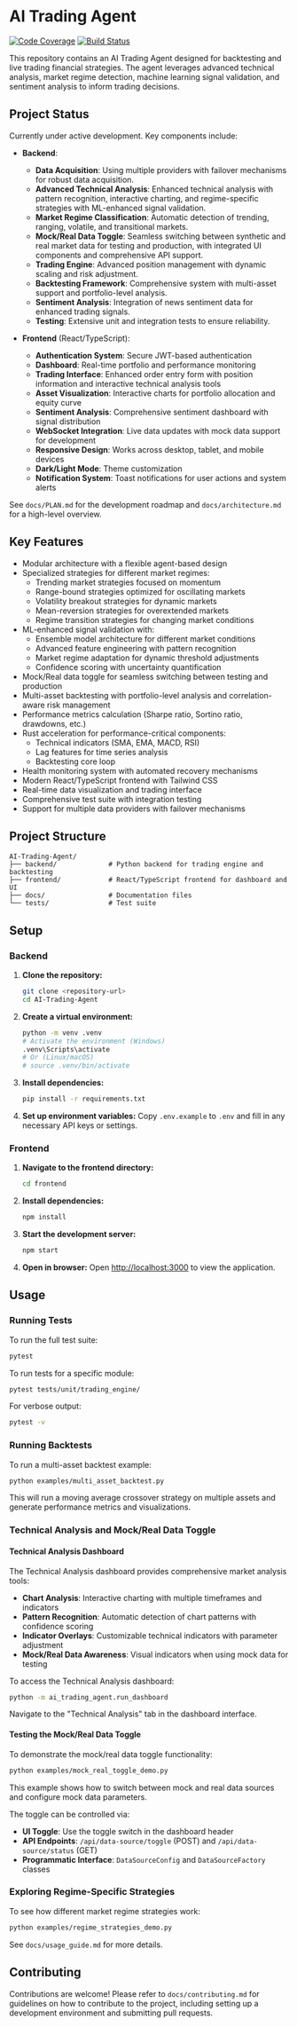 # AI Trading Agent

[![Code Coverage](<coverage-badge-url>)](<coverage-report-url>)
[![Build Status](<build-status-badge-url>)](<build-status-url>)

This repository contains an AI Trading Agent designed for backtesting and live trading financial strategies. The agent leverages advanced technical analysis, market regime detection, machine learning signal validation, and sentiment analysis to inform trading decisions.

## Project Status

Currently under active development. Key components include:

*   **Backend**:
    * **Data Acquisition**: Using multiple providers with failover mechanisms for robust data acquisition.
    * **Advanced Technical Analysis**: Enhanced technical analysis with pattern recognition, interactive charting, and regime-specific strategies with ML-enhanced signal validation.
    * **Market Regime Classification**: Automatic detection of trending, ranging, volatile, and transitional markets.
    * **Mock/Real Data Toggle**: Seamless switching between synthetic and real market data for testing and production, with integrated UI components and comprehensive API support.
    * **Trading Engine**: Advanced position management with dynamic scaling and risk adjustment.
    * **Backtesting Framework**: Comprehensive system with multi-asset support and portfolio-level analysis.
    * **Sentiment Analysis**: Integration of news sentiment data for enhanced trading signals.
    * **Testing**: Extensive unit and integration tests to ensure reliability.

*   **Frontend** (React/TypeScript):
    * **Authentication System**: Secure JWT-based authentication
    * **Dashboard**: Real-time portfolio and performance monitoring
    * **Trading Interface**: Enhanced order entry form with position information and interactive technical analysis tools
    * **Asset Visualization**: Interactive charts for portfolio allocation and equity curve
    * **Sentiment Analysis**: Comprehensive sentiment dashboard with signal distribution
    * **WebSocket Integration**: Live data updates with mock data support for development
    * **Responsive Design**: Works across desktop, tablet, and mobile devices
    * **Dark/Light Mode**: Theme customization
    * **Notification System**: Toast notifications for user actions and system alerts

See `docs/PLAN.md` for the development roadmap and `docs/architecture.md` for a high-level overview.

## Key Features

*   Modular architecture with a flexible agent-based design
*   Specialized strategies for different market regimes:
    * Trending market strategies focused on momentum
    * Range-bound strategies optimized for oscillating markets
    * Volatility breakout strategies for dynamic markets
    * Mean-reversion strategies for overextended markets
    * Regime transition strategies for changing market conditions
*   ML-enhanced signal validation with:
    * Ensemble model architecture for different market conditions
    * Advanced feature engineering with pattern recognition
    * Market regime adaptation for dynamic threshold adjustments
    * Confidence scoring with uncertainty quantification
*   Mock/Real data toggle for seamless switching between testing and production
*   Multi-asset backtesting with portfolio-level analysis and correlation-aware risk management
*   Performance metrics calculation (Sharpe ratio, Sortino ratio, drawdowns, etc.)
*   Rust acceleration for performance-critical components:
    * Technical indicators (SMA, EMA, MACD, RSI)
    * Lag features for time series analysis
    * Backtesting core loop
*   Health monitoring system with automated recovery mechanisms
*   Modern React/TypeScript frontend with Tailwind CSS
*   Real-time data visualization and trading interface
*   Comprehensive test suite with integration testing
*   Support for multiple data providers with failover mechanisms

## Project Structure

```
AI-Trading-Agent/
├── backend/             # Python backend for trading engine and backtesting
├── frontend/            # React/TypeScript frontend for dashboard and UI
├── docs/                # Documentation files
└── tests/               # Test suite
```

## Setup

### Backend

1.  **Clone the repository:**
    ```bash
    git clone <repository-url>
    cd AI-Trading-Agent
    ```

2.  **Create a virtual environment:**
    ```bash
    python -m venv .venv
    # Activate the environment (Windows)
    .venv\Scripts\activate
    # Or (Linux/macOS)
    # source .venv/bin/activate
    ```

3.  **Install dependencies:**
    ```bash
    pip install -r requirements.txt
    ```

4.  **Set up environment variables:**
    Copy `.env.example` to `.env` and fill in any necessary API keys or settings.

### Frontend

1.  **Navigate to the frontend directory:**
    ```bash
    cd frontend
    ```

2.  **Install dependencies:**
    ```bash
    npm install
    ```

3.  **Start the development server:**
    ```bash
    npm start
    ```

4.  **Open in browser:**
    Open [http://localhost:3000](http://localhost:3000) to view the application.

## Usage

### Running Tests

To run the full test suite:
```bash
pytest
```

To run tests for a specific module:
```bash
pytest tests/unit/trading_engine/
```

For verbose output:
```bash
pytest -v
```

### Running Backtests

To run a multi-asset backtest example:
```bash
python examples/multi_asset_backtest.py
```

This will run a moving average crossover strategy on multiple assets and generate performance metrics and visualizations.

### Technical Analysis and Mock/Real Data Toggle

#### Technical Analysis Dashboard

The Technical Analysis dashboard provides comprehensive market analysis tools:

- **Chart Analysis**: Interactive charting with multiple timeframes and indicators
- **Pattern Recognition**: Automatic detection of chart patterns with confidence scoring
- **Indicator Overlays**: Customizable technical indicators with parameter adjustment
- **Mock/Real Data Awareness**: Visual indicators when using mock data for testing

To access the Technical Analysis dashboard:

```bash
python -m ai_trading_agent.run_dashboard
```

Navigate to the "Technical Analysis" tab in the dashboard interface.

#### Testing the Mock/Real Data Toggle

To demonstrate the mock/real data toggle functionality:

```bash
python examples/mock_real_toggle_demo.py
```

This example shows how to switch between mock and real data sources and configure mock data parameters.

The toggle can be controlled via:

- **UI Toggle**: Use the toggle switch in the dashboard header
- **API Endpoints**: `/api/data-source/toggle` (POST) and `/api/data-source/status` (GET)
- **Programmatic Interface**: `DataSourceConfig` and `DataSourceFactory` classes

### Exploring Regime-Specific Strategies

To see how different market regime strategies work:
```bash
python examples/regime_strategies_demo.py
```

See `docs/usage_guide.md` for more details.

## Contributing

Contributions are welcome! Please refer to `docs/contributing.md` for guidelines on how to contribute to the project, including setting up a development environment and submitting pull requests.
